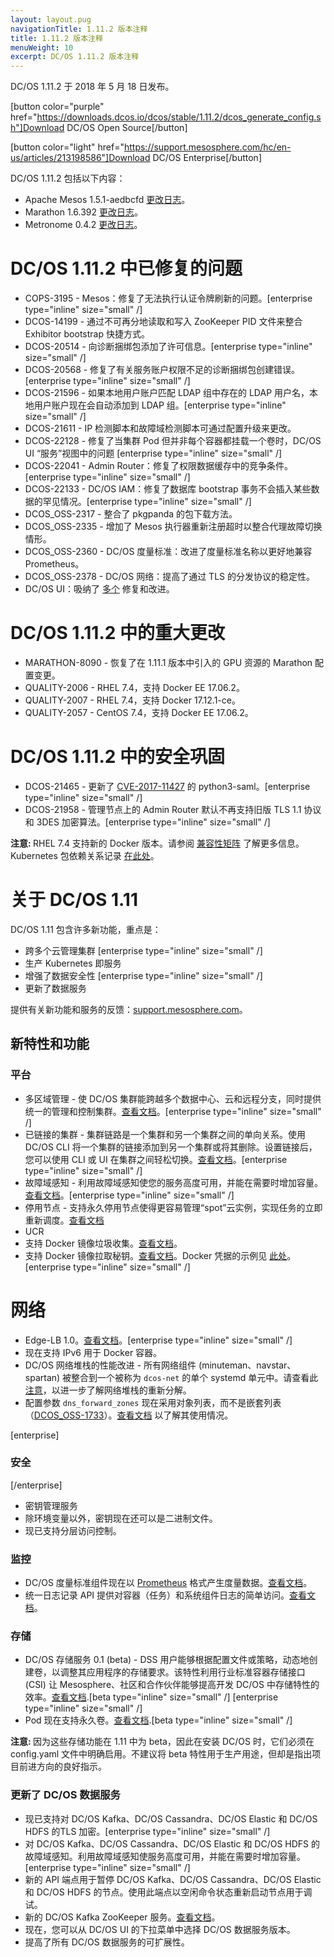 ```yaml
---
layout: layout.pug
navigationTitle: 1.11.2 版本注释
title: 1.11.2 版本注释
menuWeight: 10
excerpt: DC/OS 1.11.2 版本注释
---
```


DC/OS 1.11.2 于 2018 年 5 月 18 日发布。

[button color="purple" href="https://downloads.dcos.io/dcos/stable/1.11.2/dcos_generate_config.sh"]Download DC/OS Open Source[/button]

[button color="light" href="https://support.mesosphere.com/hc/en-us/articles/213198586"]Download DC/OS Enterprise[/button]

DC/OS 1.11.2 包括以下内容：

- Apache Mesos 1.5.1-aedbcfd [更改日志](https://github.com/apache/mesos/blob/aedbcfd/CHANGELOG)。
- Marathon 1.6.392 [更改日志](https://github.com/dcos/dcos/pull/2678)。
- Metronome 0.4.2 [更改日志](https://github.com/dcos/metronome/releases/tag/v0.4.2)。


# DC/OS 1.11.2 中已修复的问题

- COPS-3195 - Mesos：修复了无法执行认证令牌刷新的问题。[enterprise type="inline" size="small" /]
- DCOS-14199 - 通过不可再分地读取和写入 ZooKeeper PID 文件来整合 Exhibitor bootstrap 快捷方式。
- DCOS-20514 - 向诊断捆绑包添加了许可信息。[enterprise type="inline" size="small" /]
- DCOS-20568 - 修复了有关服务账户权限不足的诊断捆绑包创建错误。[enterprise type="inline" size="small" /]
- DCOS-21596 - 如果本地用户账户匹配 LDAP 组中存在的 LDAP 用户名，本地用户账户现在会自动添加到 LDAP 组。[enterprise type="inline" size="small" /]
- DCOS-21611 - IP 检测脚本和故障域检测脚本可通过配置升级来更改。
- DCOS-22128 - 修复了当集群 Pod 但并非每个容器都挂载一个卷时，DC/OS UI “服务”视图中的问题 [enterprise type="inline" size="small" /]
- DCOS-22041 - Admin Router：修复了权限数据缓存中的竞争条件。[enterprise type="inline" size="small" /]
- DCOS-22133 - DC/OS IAM：修复了数据库 bootstrap 事务不会插入某些数据的罕见情况。[enterprise type="inline" size="small" /]
- DCOS_OSS-2317 - 整合了 pkgpanda 的包下载方法。
- DCOS_OSS-2335 - 增加了 Mesos 执行器重新注册超时以整合代理故障切换情形。
- DCOS_OSS-2360 - DC/OS 度量标准：改进了度量标准名称以更好地兼容 Prometheus。
- DCOS_OSS-2378 - DC/OS 网络：提高了通过 TLS 的分发协议的稳定性。
- DC/OS UI：吸纳了 [多个](https://github.com/dcos/dcos/pull/2799) 修复和改进。


# DC/OS 1.11.2 中的重大更改

- MARATHON-8090 - 恢复了在 1.11.1 版本中引入的 GPU 资源的 Marathon 配置变更。
- QUALITY-2006 - RHEL 7.4，支持 Docker EE 17.06.2。
- QUALITY-2007 - RHEL 7.4，支持 Docker 17.12.1-ce。
- QUALITY-2057 - CentOS 7.4，支持 Docker EE 17.06.2。

# DC/OS 1.11.2 中的安全巩固

- DCOS-21465 - 更新了 [CVE-2017-11427](https://www.kb.cert.org/vuls/id/475445) 的 python3-saml。[enterprise type="inline" size="small" /] 
- DCOS-21958 - 管理节点上的 Admin Router 默认不再支持旧版 TLS 1.1 协议和 3DES 加密算法。[enterprise type="inline" size="small" /] 


<p class="message--note"><strong>注意: </strong> 
RHEL 7.4 支持新的 Docker 版本。请参阅 <a href="https://docs.mesosphere.com/version-policy/">兼容性矩阵</a> 了解更多信息。
Kubernetes 包依赖关系记录 <a href="https://docs.mesosphere.com/services/kubernetes/1.2.0-1.10.5/install">在此处</a>。</p>


# 关于 DC/OS 1.11

DC/OS 1.11 包含许多新功能，重点是：
- 跨多个云管理集群 [enterprise type="inline" size="small" /]
- 生产 Kubernetes 即服务
- 增强了数据安全性 [enterprise type="inline" size="small" /]
- 更新了数据服务

提供有关新功能和服务的反馈：[support.mesosphere.com](https://support.mesosphere.com)。


## 新特性和功能

### 平台
- 多区域管理 - 使 DC/OS 集群能跨越多个数据中心、云和远程分支，同时提供统一的管理和控制集群。[查看文档](/cn/1.11/deploying-services/fault-domain-awareness/)。[enterprise type="inline" size="small" /]
- 已链接的集群 - 集群链路是一个集群和另一个集群之间的单向关系。使用 DC/OS CLI 将一个集群的链接添加到另一个集群或将其删除。设置链接后，您可以使用 CLI 或 UI 在集群之间轻松切换。[查看文档](/cn/1.11/administering-clusters/multiple-clusters/cluster-links/)。[enterprise type="inline" size="small" /]
 - 故障域感知 - 利用故障域感知使您的服务高度可用，并能在需要时增加容量。[查看文档](/cn/1.11/deploying-services/fault-domain-awareness/)。[enterprise type="inline" size="small" /]
- 停用节点 - 支持永久停用节点使得更容易管理“spot”云实例，实现任务的立即重新调度。[查看文档](/cn/1.11/hybrid-cloud/features/decommission-nodes/)
- UCR
 - 支持 Docker 镜像垃圾收集。[查看文档](/cn/1.11/deploying-services/containerizers/)。
 - 支持 Docker 镜像拉取秘钥。[查看文档](/cn/1.11/deploying-services/containerizers/)。Docker 凭据的示例见 [此处](/cn/1.11/installing/production/deploying-dcos/configuration/examples/#docker-credentials)。[enterprise type="inline" size="small" /]

# 网络
- Edge-LB 1.0。[查看文档](https://docs.mesosphere.com/services/edge-lb/1.0/)。[enterprise type="inline" size="small" /]
- 现在支持 IPv6 用于 Docker 容器。
- DC/OS 网络堆栈的性能改进 - 所有网络组件 (minuteman、navstar、spartan) 被整合到一个被称为 `dcos-net` 的单个 systemd 单元中。请查看此 [注意](/cn/1.11/networking/#a-note-on-software-re-architecture)，以进一步了解网络堆栈的重新分解。
- 配置参数 `dns_forward_zones` 现在采用对象列表，而不是嵌套列表（[DCOS_OSS-1733](https://jira.mesosphere.com/browse/DCOS_OSS-1733)）。[查看文档](/cn/1.11/installing/production/advanced-configuration/configuration-reference/#dns-forward-zones) 以了解其使用情况。

[enterprise]
### 安全
[/enterprise]
- 密钥管理服务
 - 除环境变量以外，密钥现在还可以是二进制文件。
 - 现已支持分层访问控制。

### 监控
- DC/OS 度量标准组件现在以 [Prometheus](https://prometheus.io/docs/instrumenting/exposition_formats/) 格式产生度量数据。[查看文档](/cn/1.11/metrics/)。
- 统一日志记录 API 提供对容器（任务）和系统组件日志的简单访问。[查看文档](/cn/1.11/monitoring/logging/logging-api/logging-v2/)。

### 存储
- DC/OS 存储服务 0.1 (beta) - DSS 用户能够根据配置文件或策略，动态地创建卷，以调整其应用程序的存储要求。该特性利用行业标准容器存储接口 (CSI) 让 Mesosphere、社区和合作伙伴能够提高开发 DC/OS 中存储特性的效率。[查看文档](https://docs.mesosphere.com/services/beta-storage/0.1.0-beta/).[beta type="inline" size="small" /] [enterprise type="inline" size="small" /]
- Pod 现在支持永久卷。[查看文档](/cn/1.11/deploying-services/pods/).[beta type="inline" size="small" /]

<p class="message--note"><strong>注意: </strong> 因为这些存储功能在 1.11 中为 beta，因此在安装 DC/OS 时，它们必须在config.yaml 文件中明确启用。不建议将 beta 特性用于生产用途，但却是指出项目前进方向的良好指示。</p>

### 更新了 DC/OS 数据服务
- 现已支持对 DC/OS Kafka、DC/OS Cassandra、DC/OS Elastic 和 DC/OS HDFS 的TLS 加密。[enterprise type="inline" size="small" /]
- 对 DC/OS Kafka、DC/OS Cassandra、DC/OS Elastic 和 DC/OS HDFS 的故障域感知。利用故障域感知使服务高度可用，并能在需要时增加容量。[enterprise type="inline" size="small" /]
- 新的 API 端点用于暂停 DC/OS Kafka、DC/OS Cassandra、DC/OS Elastic 和 DC/OS HDFS 的节点。使用此端点以空闲命令状态重新启动节点用于调试。
- 新的 DC/OS Kafka ZooKeeper 服务。[查看文档](/cn/services/kafka-zookeeper/)。
- 现在，您可以从 DC/OS UI 的下拉菜单中选择 DC/OS 数据服务版本。
- 提高了所有 DC/OS 数据服务的可扩展性。


